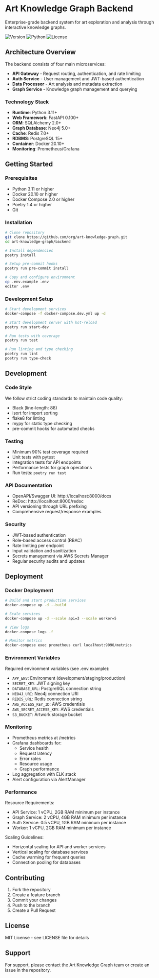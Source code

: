 # Art Knowledge Graph Backend

Enterprise-grade backend system for art exploration and analysis through interactive knowledge graphs.

![Version](https://img.shields.io/badge/version-1.0.0-blue.svg)
![Python](https://img.shields.io/badge/python-3.11+-green.svg)
![License](https://img.shields.io/badge/license-MIT-blue.svg)

## Architecture Overview

The backend consists of four main microservices:

- **API Gateway** - Request routing, authentication, and rate limiting
- **Auth Service** - User management and JWT-based authentication
- **Data Processor** - Art analysis and metadata extraction
- **Graph Service** - Knowledge graph management and querying

### Technology Stack

- **Runtime**: Python 3.11+
- **Web Framework**: FastAPI 0.100+
- **ORM**: SQLAlchemy 2.0+
- **Graph Database**: Neo4j 5.0+
- **Cache**: Redis 7.0+
- **RDBMS**: PostgreSQL 15+
- **Container**: Docker 20.10+
- **Monitoring**: Prometheus/Grafana

## Getting Started

### Prerequisites

- Python 3.11 or higher
- Docker 20.10 or higher
- Docker Compose 2.0 or higher
- Poetry 1.4 or higher
- Git

### Installation

```bash
# Clone repository
git clone https://github.com/org/art-knowledge-graph.git
cd art-knowledge-graph/backend

# Install dependencies
poetry install

# Setup pre-commit hooks
poetry run pre-commit install

# Copy and configure environment
cp .env.example .env
editor .env
```

### Development Setup

```bash
# Start development services
docker-compose -f docker-compose.dev.yml up -d

# Start development server with hot-reload
poetry run start-dev

# Run tests with coverage
poetry run test

# Run linting and type checking
poetry run lint
poetry run type-check
```

## Development

### Code Style

We follow strict coding standards to maintain code quality:

- Black (line-length: 88)
- isort for import sorting
- flake8 for linting
- mypy for static type checking
- pre-commit hooks for automated checks

### Testing

- Minimum 90% test coverage required
- Unit tests with pytest
- Integration tests for API endpoints
- Performance tests for graph operations
- Run tests: `poetry run test`

### API Documentation

- OpenAPI/Swagger UI: http://localhost:8000/docs
- ReDoc: http://localhost:8000/redoc
- API versioning through URL prefixing
- Comprehensive request/response examples

### Security

- JWT-based authentication
- Role-based access control (RBAC)
- Rate limiting per endpoint
- Input validation and sanitization
- Secrets management via AWS Secrets Manager
- Regular security audits and updates

## Deployment

### Docker Deployment

```bash
# Build and start production services
docker-compose up -d --build

# Scale services
docker-compose up -d --scale api=3 --scale worker=5

# View logs
docker-compose logs -f

# Monitor metrics
docker-compose exec prometheus curl localhost:9090/metrics
```

### Environment Variables

Required environment variables (see .env.example):

- `APP_ENV`: Environment (development/staging/production)
- `SECRET_KEY`: JWT signing key
- `DATABASE_URL`: PostgreSQL connection string
- `NEO4J_URI`: Neo4j connection URI
- `REDIS_URL`: Redis connection string
- `AWS_ACCESS_KEY_ID`: AWS credentials
- `AWS_SECRET_ACCESS_KEY`: AWS credentials
- `S3_BUCKET`: Artwork storage bucket

### Monitoring

- Prometheus metrics at /metrics
- Grafana dashboards for:
  - Service health
  - Request latency
  - Error rates
  - Resource usage
  - Graph performance
- Log aggregation with ELK stack
- Alert configuration via AlertManager

### Performance

Resource Requirements:

- API Service: 1 vCPU, 2GB RAM minimum per instance
- Graph Service: 2 vCPU, 4GB RAM minimum per instance
- Auth Service: 0.5 vCPU, 1GB RAM minimum per instance
- Worker: 1 vCPU, 2GB RAM minimum per instance

Scaling Guidelines:

- Horizontal scaling for API and worker services
- Vertical scaling for database services
- Cache warming for frequent queries
- Connection pooling for databases

## Contributing

1. Fork the repository
2. Create a feature branch
3. Commit your changes
4. Push to the branch
5. Create a Pull Request

## License

MIT License - see LICENSE file for details

## Support

For support, please contact the Art Knowledge Graph team or create an issue in the repository.